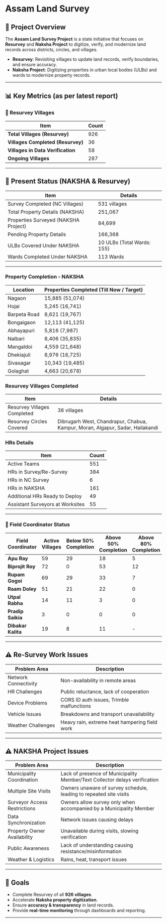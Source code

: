 # Assam Land Survey

## 📝 Project Overview
The **Assam Land Survey Project** is a state initiative that focuses on **Resurvey** and **Naksha Project** to digitize, verify, and modernize land records across districts, circles, and villages.  

- **Resurvey**: Revisiting villages to update land records, verify boundaries, and ensure accuracy.  
- **Naksha Project**: Digitizing properties in urban local bodies (ULBs) and wards to modernize property records.  

---

## 📊 Key Metrics (as per latest report)

### 🔹 Resurvey Villages
| Item                                | Count   |
|-------------------------------------|---------|
| **Total Villages (Resurvey)**       | 926     |
| **Villages Completed (Resurvey)**   | 36      |
| **Villages in Data Verification**   | 58      |
| **Ongoing Villages**                | 287     |

---

## 📌 Present Status (NAKSHA & Resurvey)
| Item | Details |
|------|---------|
| Survey Completed (NC Villages) | 531 villages |
| Total Property Details (NAKSHA) | 251,067 |
| Properties Surveyed (NAKSHA Project) | 84,699 |
| Pending Property Details | 166,368 |
| ULBs Covered Under NAKSHA | 10 ULBs (Total Wards: 155) |
| Wards Completed Under NAKSHA | 113 Wards |

---

### Property Completion - NAKSHA
| Location | Properties Completed (Till Now / Target) |
|----------|------------------------------------------|
| Nagaon       | 15,885 (51,074) |
| Hojai        | 5,245 (16,741) |
| Barpeta Road | 8,621 (19,767) |
| Bongaigaon   | 12,113 (41,125) |
| Abhayapuri   | 5,816 (7,987) |
| Nalbari      | 8,406 (35,835) |
| Mangaldoi    | 4,559 (21,648) |
| Dhekiajuli   | 8,976 (16,725) |
| Sivasagar    | 10,343 (19,485) |
| Golaghat     | 4,663 (20,678) |

### Resurvey Villages Completed
| Item | Details |
|------|---------|
| Resurvey Villages Completed | 36 villages |
| Resurvey Circles Covered | Dibrugarh West, Chandrapur, Chabua, Kampur, Moran, Algapur, Sadar, Hailakandi |

### HRs Details
| Item | Count |
|------|-------|
| Active Teams | 551 |
| HRs in Survey/Re-Survey | 384 |
| HRs in NC Survey | 6 |
| HRs in NAKSHA | 161 |
| Additional HRs Ready to Deploy | 49 |
| Assistant Surveyors at Worksites | 55

---

### 👥 Field Coordinator Status
| Field Coordinator | Active Villages | Below 50% Completion | Above 50% Completion | Above 80% Completion | Almost Completed |
|-------------------|-----------------|-----------------------|-----------------------|-----------------------|------------------|
| **Apu Ray**       | 59              | 29                    | 18                    | 5                     | 7                |
| **Biprojit Roy**  | 72              | 0                     | 53                    | 12                    | 7                |
| **Rupam Gogoi**   | 69              | 29                    | 33                    | 7                     | 0                |
| **Raam Doley**    | 51              | 21                    | 22                    | 0                     | 8                |
| **Utpal Rabha**   | 14              | 11                    | 3                     | 0                     | 5                |
| **Pradip Saikia** | 3               | 0                     | 0                     | 0                     | 3                |
| **Dibakar Kalita**| 19              | 8                     | 11                    | -                     | -                |

---

## ⚠️ Re-Survey Work Issues
| Problem Area | Description |
|--------------|-------------|
| Network Connectivity | Non-availability in remote areas |
| HR Challenges | Public reluctance, lack of cooperation |
| Device Problems | CORS ID auth issues, Trimble malfunctions |
| Vehicle Issues | Breakdowns and transport unavailability |
| Weather Challenges | Heavy rain, extreme heat hampering field work |

---

## ⚠️ NAKSHA Project Issues
| Problem Area | Description |
|--------------|-------------|
| Municipality Coordination | Lack of presence of Municipality Member/Text Collector delays verification |
| Multiple Site Visits | Owners unaware of survey schedule, leading to repeated site visits |
| Surveyor Access Restrictions | Owners allow survey only when accompanied by a Municipality Member |
| Data Synchronization | Network issues causing delays |
| Property Owner Availability | Unavailable during visits, slowing verification |
| Public Awareness | Lack of understanding causing resistance/misinformation |
| Weather & Logistics | Rains, heat, transport issues |

---



## 🚀 Goals
- Complete Resurvey of all **926 villages**.
- Accelerate **Naksha property digitization**.
- Ensure **accuracy & transparency** in land records.
- Provide **real-time monitoring** through dashboards and reporting.

---


